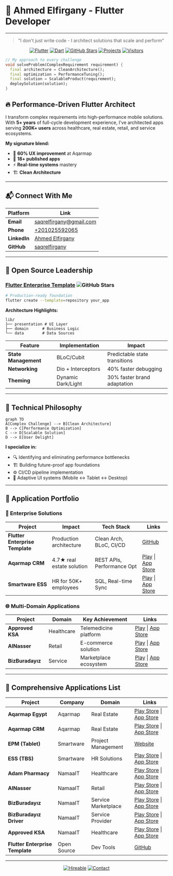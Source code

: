 # 🚀 Ahmed Elfirgany - Flutter Developer
---
> "I don't just write code - I architect solutions that scale and perform"

<div align="center">
  
[![Flutter](https://img.shields.io/badge/Flutter-3.16.0+-blue?logo=flutter&style=for-the-badge)](https://flutter.dev)
[![Dart](https://img.shields.io/badge/Dart-3.3.0+-blue?logo=dart&style=for-the-badge)](https://dart.dev)
[![GitHub Stars](https://img.shields.io/github/stars/saqrelfirgany/flutter_template?style=for-the-badge&color=gold)](https://github.com/saqrelfirgany/flutter_template)
[![Projects](https://img.shields.io/badge/12+-Published_Apps-green?style=for-the-badge)]()
[![Visitors](https://komarev.com/ghpvc/?username=saqrelfirgany&color=blue&style=flat-square)](https://github.com/saqrelfirgany)

</div>

```dart
// My approach to every challenge
void solveProblem(ComplexRequirement requirement) {
  final architecture = CleanArchitecture();
  final optimization = PerformanceTuning();
  final solution = ScalableProduct(requirement);
  deploySolution(solution);
}
```

## 🔥 Performance-Driven Flutter Architect

I transform complex requirements into high-performance mobile solutions. With **5+ years** of full-cycle development experience, I've architected apps serving **200K+ users** across healthcare, real estate, retail, and service ecosystems.

**My signature blend:**
- 🚀 **60% UX improvement** at Aqarmap
- 📱 **18+ published apps** 
- ⚡ **Real-time systems** mastery
- 🏗️ **Clean Architecture**

---

## 📬 Connect With Me

| Platform | Link |
|----------|------|
| **Email** | [saqrelfirgany@gmail.com](mailto:saqrelfirgany@gmail.com) |
| **Phone** | [+201025592065](tel:+201025592065) |
| **LinkedIn** | [Ahmed Elfirgany](https://www.linkedin.com/in/sa2r-elfirgany/) |
| **GitHub** | [saqrelfirgany](https://github.com/saqrelfirgany) |

---

## 🚀 Open Source Leadership

### [Flutter Enterprise Template](https://github.com/saqrelfirgany/flutter_template) ![GitHub Stars](https://img.shields.io/github/stars/saqrelfirgany/flutter_template?color=gold)

```bash
# Production-ready foundation
flutter create --template=repository your_app
```

**Architecture Highlights:**
```
lib/
├── presentation # UI Layer
├── domain      # Business Logic
└── data        # Data Sources
```

| Feature | Implementation | Impact |
|---------|----------------|--------|
| **State Management** | BLoC/Cubit | Predictable state transitions |
| **Networking** | Dio + Interceptors | 40% faster debugging |
| **Theming** | Dynamic Dark/Light | 30% faster brand adaptation |

---

## 🧠 Technical Philosophy

```mermaid
graph TD
A[Complex Challenge] --> B[Clean Architecture]
B --> C[Performance Optimization]
C --> D[Scalable Solution]
D --> E[User Delight]
```

**I specialize in:**
- 🔍 Identifying and eliminating performance bottlenecks
- 🏗️ Building future-proof app foundations
- ⚙️ CI/CD pipeline implementation
- 📱 Adaptive UI systems (Mobile ↔ Tablet ↔ Desktop)

---

## 📱 Application Portfolio

### 💼 Enterprise Solutions
| Project | Impact | Tech Stack | Links |
|---------|--------|------------|-------|
| **Flutter Enterprise Template** |  Production architecture | Clean Arch, BLoC, CI/CD | [GitHub](https://github.com/saqrelfirgany/flutter_template) |
| **Aqarmap CRM** | 4.7★ real estate solution | REST APIs, Performance Opt | [Play](https://play.google.com/store/apps/details?id=com.project.aqarmap.crm) \| [App Store](https://apps.apple.com/us/app/am-live-companies-only/id1271197604) |
| **Smartware ESS** | HR for 50K+ employees | SQL, Real-time Sync | [Play](https://play.google.com/store/apps/details?id=sa.com.takamoltbs.selfservices) \| [App Store](https://apps.apple.com/sa/app/tbs-self-services/id6447533663) |

### 🌐 Multi-Domain Applications
| Project | Domain | Key Achievement | Links |
|---------|--------|-----------------|-------|
| **Approved KSA** | Healthcare | Telemedicine platform | [Play](https://play.google.com/store/apps/details?id=com.namaait.approved) \| [App Store](https://apps.apple.com/eg/app/approved-ksa/id1668993553) |
| **AlNasser** | Retail | E-commerce solution | [Play](https://play.google.com/store/apps/details?id=com.namaait.alnasser) \| [App Store](https://apps.apple.com/us/app/alnasser/id6443395471) |
| **BizBuradayız** | Service | Marketplace ecosystem | [Play](https://play.google.com/store/apps/details?id=com.namaait.bizburadayiz) \| [App Store](https://apps.apple.com/eg/app/bizburaday%C4%B1z/id6468649321) |

---

## 📱 Comprehensive Applications List

| Project | Company | Domain | Links |
|---------|---------|--------|-------|
| **Aqarmap Egypt** | Aqarmap | Real Estate | [Play Store](https://play.google.com/store/apps/details?id=com.aqarmap.android) \| [App Store](https://apps.apple.com/us/app/aqarmap-egypt/id642633889) |
| **Aqarmap CRM** | Aqarmap | Real Estate | [Play Store](https://play.google.com/store/apps/details?id=com.project.aqarmap.crm) \| [App Store](https://apps.apple.com/us/app/am-live-companies-only/id1271197604) |
| **EPM (Tablet)** | Smartware | Project Management | [Website](https://smartwareltd.com/EPM.html) |
| **ESS (TBS)** | Smartware | HR Solutions | [Play Store](https://play.google.com/store/apps/details?id=sa.com.takamoltbs.selfservices) \| [App Store](https://apps.apple.com/sa/app/tbs-self-services/id6447533663) |
| **Adam Pharmacy** | NamaaIT | Healthcare | [Play Store](https://play.google.com/store/apps/details?id=com.namaait.adampharmacy) \| [App Store](https://apps.apple.com/eg/app/adam-pharmacy/id1672276218) |
| **AlNasser** | NamaaIT | Retail | [Play Store](https://play.google.com/store/apps/details?id=com.namaait.alnasser) \| [App Store](https://apps.apple.com/us/app/alnasser/id6443395471) |
| **BizBuradayız** | NamaaIT | Service Marketplace | [Play Store](https://play.google.com/store/apps/details?id=com.namaait.bizburadayiz) \| [App Store](https://apps.apple.com/eg/app/bizburaday%C4%B1z/id6468649321) |
| **BizBuradayız Driver** | NamaaIT | Service Provider | [Play Store](https://play.google.com/store/apps/details?id=com.namaait.bizburadayiz.driver) \| [App Store](https://apps.apple.com/eg/app/bizburaday%C4%B1z-sa%C4%9Flay%C4%B1c%C4%B1/id6468649619) |
| **Approved KSA** | NamaaIT | Healthcare | [Play Store](https://play.google.com/store/apps/details?id=com.namaait.approved) \| [App Store](https://apps.apple.com/eg/app/approved-ksa/id1668993553) |
| **Flutter Enterprise Template** | Open Source | Dev Tools | [GitHub](https://github.com/saqrelfirgany/flutter_template) |

---

<div align="center">
  
[![Hireable](https://img.shields.io/badge/Available-Immediately-green?style=for-the-badge)]()
[![Contact](https://img.shields.io/badge/Let's%20Build-Something%20Amazing-blue?style=for-the-badge&logo=flutter)](mailto:saqrelfirgany@gmail.com)
  
</div>
